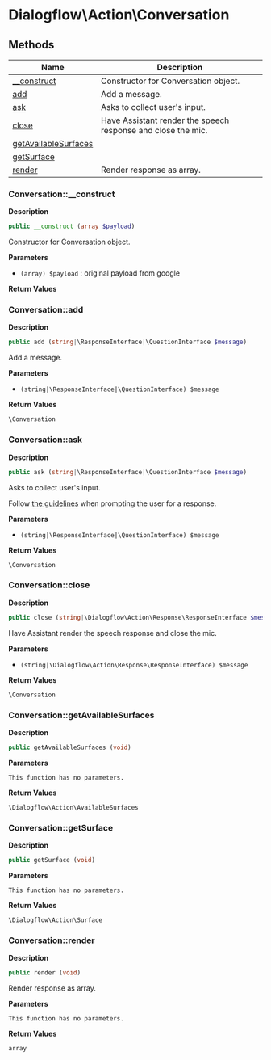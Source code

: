 # Dialogflow\Action\Conversation  







## Methods

| Name | Description |
|------|-------------|
|[__construct](#conversation__construct)|Constructor for Conversation object.|
|[add](#conversationadd)|Add a message.|
|[ask](#conversationask)|Asks to collect user's input.|
|[close](#conversationclose)|Have Assistant render the speech response and close the mic.|
|[getAvailableSurfaces](#conversationgetavailablesurfaces)||
|[getSurface](#conversationgetsurface)||
|[render](#conversationrender)|Render response as array.|




### Conversation::__construct  

**Description**

```php
public __construct (array $payload)
```

Constructor for Conversation object. 

 

**Parameters**

* `(array) $payload`
: original payload from google  

**Return Values**




### Conversation::add  

**Description**

```php
public add (string|\ResponseInterface|\QuestionInterface $message)
```

Add a message. 

 

**Parameters**

* `(string|\ResponseInterface|\QuestionInterface) $message`

**Return Values**

`\Conversation`





### Conversation::ask  

**Description**

```php
public ask (string|\ResponseInterface|\QuestionInterface $message)
```

Asks to collect user's input. 

Follow [the guidelines](https://developers.google.com/actions/policies/general-policies#user_experience) when prompting the user for a response. 

**Parameters**

* `(string|\ResponseInterface|\QuestionInterface) $message`

**Return Values**

`\Conversation`





### Conversation::close  

**Description**

```php
public close (string|\Dialogflow\Action\Response\ResponseInterface $message)
```

Have Assistant render the speech response and close the mic. 

 

**Parameters**

* `(string|\Dialogflow\Action\Response\ResponseInterface) $message`

**Return Values**

`\Conversation`





### Conversation::getAvailableSurfaces  

**Description**

```php
public getAvailableSurfaces (void)
```

 

 

**Parameters**

`This function has no parameters.`

**Return Values**

`\Dialogflow\Action\AvailableSurfaces`





### Conversation::getSurface  

**Description**

```php
public getSurface (void)
```

 

 

**Parameters**

`This function has no parameters.`

**Return Values**

`\Dialogflow\Action\Surface`





### Conversation::render  

**Description**

```php
public render (void)
```

Render response as array. 

 

**Parameters**

`This function has no parameters.`

**Return Values**

`array`




